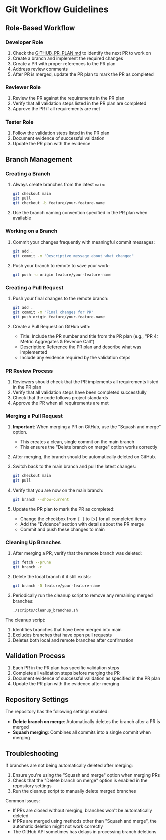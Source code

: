 # Git Workflow Guidelines

## Role-Based Workflow

### Developer Role

1. Check the [GITHUB_PR_PLAN.md](GITHUB_PR_PLAN.md) to identify the next PR to work on
2. Create a branch and implement the required changes
3. Create a PR with proper references to the PR plan
4. Address review comments
5. After PR is merged, update the PR plan to mark the PR as completed

### Reviewer Role

1. Review the PR against the requirements in the PR plan
2. Verify that all validation steps listed in the PR plan are completed
3. Approve the PR if all requirements are met

### Tester Role

1. Follow the validation steps listed in the PR plan
2. Document evidence of successful validation
3. Update the PR plan with the evidence

## Branch Management

### Creating a Branch

1. Always create branches from the latest `main`:
   ```bash
   git checkout main
   git pull
   git checkout -b feature/your-feature-name
   ```

2. Use the branch naming convention specified in the PR plan when available

### Working on a Branch

1. Commit your changes frequently with meaningful commit messages:
   ```bash
   git add .
   git commit -m "Descriptive message about what changed"
   ```

2. Push your branch to remote to save your work:
   ```bash
   git push -u origin feature/your-feature-name
   ```

### Creating a Pull Request

1. Push your final changes to the remote branch:
   ```bash
   git add .
   git commit -m "Final changes for PR"
   git push origin feature/your-feature-name
   ```

2. Create a Pull Request on GitHub with:
   - Title: Include the PR number and title from the PR plan (e.g., "PR 4: Metric Aggregates & Revenue Call")
   - Description: Reference the PR plan and describe what was implemented
   - Include any evidence required by the validation steps

### PR Review Process

1. Reviewers should check that the PR implements all requirements listed in the PR plan
2. Verify that all validation steps have been completed successfully
3. Check that the code follows project standards
4. Approve the PR when all requirements are met

### Merging a Pull Request

1. **Important**: When merging a PR on GitHub, use the "Squash and merge" option.
   - This creates a clean, single commit on the main branch
   - This ensures the "Delete branch on merge" option works correctly

2. After merging, the branch should be automatically deleted on GitHub.

3. Switch back to the main branch and pull the latest changes:
   ```bash
   git checkout main
   git pull
   ```

4. Verify that you are now on the main branch:
   ```bash
   git branch --show-current
   ```

5. Update the PR plan to mark the PR as completed:
   - Change the checkbox from `[ ]` to `[x]` for all completed items
   - Add the "Evidence" section with details about the PR merge
   - Commit and push these changes to main

### Cleaning Up Branches

1. After merging a PR, verify that the remote branch was deleted:
   ```bash
   git fetch --prune
   git branch -r
   ```

2. Delete the local branch if it still exists:
   ```bash
   git branch -D feature/your-feature-name
   ```

3. Periodically run the cleanup script to remove any remaining merged branches:
   ```bash
   ./scripts/cleanup_branches.sh
   ```

The cleanup script:
1. Identifies branches that have been merged into main
2. Excludes branches that have open pull requests
3. Deletes both local and remote branches after confirmation

## Validation Process

1. Each PR in the PR plan has specific validation steps
2. Complete all validation steps before merging the PR
3. Document evidence of successful validation as specified in the PR plan
4. Update the PR plan with the evidence after merging

## Repository Settings

The repository has the following settings enabled:

- **Delete branch on merge**: Automatically deletes the branch after a PR is merged
- **Squash merging**: Combines all commits into a single commit when merging

## Troubleshooting

If branches are not being automatically deleted after merging:

1. Ensure you're using the "Squash and merge" option when merging PRs
2. Check that the "Delete branch on merge" option is enabled in the repository settings
3. Run the cleanup script to manually delete merged branches

Common issues:
- If PRs are closed without merging, branches won't be automatically deleted
- If PRs are merged using methods other than "Squash and merge", the automatic deletion might not work correctly
- The GitHub API sometimes has delays in processing branch deletions
